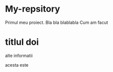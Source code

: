 # My-repsitory
Primul meu proiect. Bla bla blablabla Cum am facut


# titlul doi
alte informatii

acesta este
